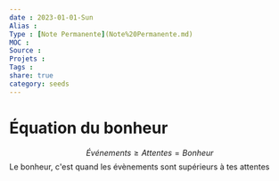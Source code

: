 ```yaml
---
date : 2023-01-01-Sun
Alias :
Type : [Note Permanente](Note%20Permanente.md)
MOC : 
Source :
Projets :
Tags : 
share: true
category: seeds
---
```


# Équation du bonheur

$$Événements \geq Attentes = Bonheur$$
Le bonheur, c'est quand les évènements sont supérieurs à tes attentes